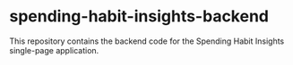 # spending-habit-insights-backend
This repository contains the backend code for the Spending Habit Insights single-page application.
